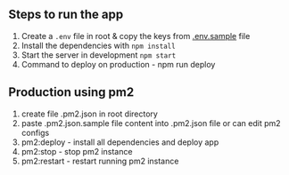 ## Steps to run the app

1. Create a `.env` file in root & copy the keys from [.env.sample](.env.sample) file
1. Install the dependencies with `npm install`
1. Start the server in development `npm start`
1. Command to deploy on production - npm run deploy

## Production using pm2
1. create file .pm2.json in root directory
1. paste .pm2.json.sample file content into .pm2.json file or can edit pm2 configs 
1. pm2:deploy - install all dependencies and deploy app
1. pm2:stop - stop pm2 instance
1. pm2:restart - restart running pm2 instance